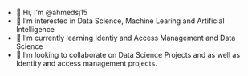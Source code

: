 - 👋 Hi, I’m @ahmedsj15
- 👀 I’m interested in Data Science, Machine Learing and Artificial Intelligence
- 🌱 I’m currently learning Identiy and Access Management and Data Science
- 💞️ I’m looking to collaborate on Data Science Projects and as well as Identity and access management projects.


<!---
ahmedsj15/ahmedsj15 is a ✨ special ✨ repository because its `README.md` (this file) appears on your GitHub profile.
You can click the Preview link to take a look at your changes.
--->
